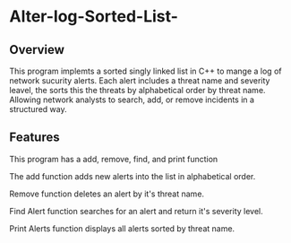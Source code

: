 # Alter-log-Sorted-List-

## Overview

This program implemts a sorted singly linked list in C++ to mange a log of network sucurity alerts. Each alert includes a threat name and severity leavel, the sorts this the threats by alphabetical order by threat name. Allowing network analysts to search, add, or remove incidents in a structured way. 

## Features 
This program has a add, remove, find, and print function 

The add function adds new alerts into the list in alphabetical order. 

Remove function deletes an alert by it's threat name. 

Find Alert function searches for an alert and return it's severity level. 

Print Alerts function displays all alerts sorted by threat name. 
